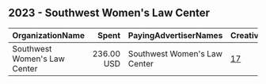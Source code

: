 ## 2023 - Southwest Women's Law Center 
|OrganizationName|Spent|PayingAdvertiserNames|CreativeUrls|Impressions|Genders|AgeBrackets|CountryCodes|BillingAddresses|CandidateBallotInformation|
|:---|---:|:---|:---|---:|:---|:---|:---|:---|:---|
|Southwest Women's Law Center|236.00 USD|Southwest Women's Law Center|[17](https://www.snap.com/political-ads/asset/1d218090d3bb17ad1239f4d7772adad10a1bb80f3f62e12156a04c9395f2f6dc?mediaType=mp4)|13,523||18-40|united states|"737 Georgia St SW,Albuquerque,87108,US"|New Mexico Senate Bill 11|
